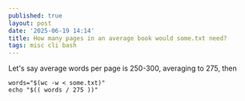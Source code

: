 ```yaml
---
published: true
layout: post
date: '2025-06-19 14:14'
title: How many pages in an average book would some.txt need?
tags: misc cli bash 
---
```

Let's say average words per page is 250-300, averaging to 275, then

    words="$(wc -w < some.txt)"
    echo "$(( words / 275 ))"
